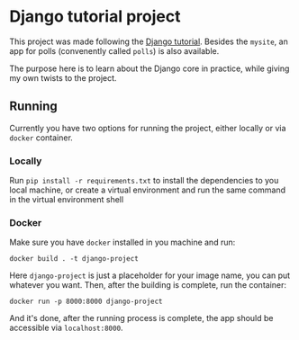 # Django tutorial project
This project was made following the [Django tutorial](https://docs.djangoproject.com/pt-br/3.2/intro/tutorial01/). Besides the `mysite`, an app for polls (convenently called `polls`) is also available.

The purpose here is to learn about the Django core in practice, while giving my own twists to the project.

## Running
Currently you have two options for running the project, either locally or via `docker` container.

### Locally
Run `pip install -r requirements.txt` to install the dependencies to you local machine, or create a virtual environment and run the same command in the virtual environment shell

### Docker
Make sure you have `docker` installed in you machine and run:
```
docker build . -t django-project
```
Here `django-project` is just a placeholder for your image name, you can put whatever you want. Then, after the building is complete, run the container:
```
docker run -p 8000:8000 django-project
```

And it's done, after the running process is complete, the app should be accessible via `localhost:8000`.
